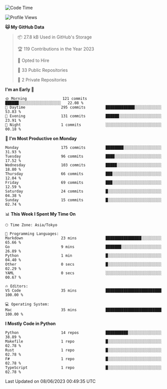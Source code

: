 <!--START_SECTION:waka-->
![Code Time](http://img.shields.io/badge/Code%20Time-680%20hrs%2030%20mins-blue)

![Profile Views](http://img.shields.io/badge/Profile%20Views-0-blue)

**🐱 My GitHub Data** 

> 📦 27.8 kB Used in GitHub's Storage 
 > 
> 🏆 119 Contributions in the Year 2023
 > 
> 💼 Opted to Hire
 > 
> 📜 33 Public Repositories 
 > 
> 🔑 2 Private Repositories 
 > 
**I'm an Early 🐤** 

```text
🌞 Morning                121 commits         ██████░░░░░░░░░░░░░░░░░░░   22.08 % 
🌆 Daytime                295 commits         █████████████░░░░░░░░░░░░   53.83 % 
🌃 Evening                131 commits         ██████░░░░░░░░░░░░░░░░░░░   23.91 % 
🌙 Night                  1 commits           ░░░░░░░░░░░░░░░░░░░░░░░░░   00.18 % 
```
📅 **I'm Most Productive on Monday** 

```text
Monday                   175 commits         ████████░░░░░░░░░░░░░░░░░   31.93 % 
Tuesday                  96 commits          ████░░░░░░░░░░░░░░░░░░░░░   17.52 % 
Wednesday                103 commits         █████░░░░░░░░░░░░░░░░░░░░   18.80 % 
Thursday                 66 commits          ███░░░░░░░░░░░░░░░░░░░░░░   12.04 % 
Friday                   69 commits          ███░░░░░░░░░░░░░░░░░░░░░░   12.59 % 
Saturday                 24 commits          █░░░░░░░░░░░░░░░░░░░░░░░░   04.38 % 
Sunday                   15 commits          █░░░░░░░░░░░░░░░░░░░░░░░░   02.74 % 
```


📊 **This Week I Spent My Time On** 

```text
🕑︎ Time Zone: Asia/Tokyo

💬 Programming Languages: 
Markdown                 23 mins             ████████████████░░░░░░░░░   65.66 % 
Go                       9 mins              ███████░░░░░░░░░░░░░░░░░░   26.89 % 
Python                   1 min               █░░░░░░░░░░░░░░░░░░░░░░░░   04.40 % 
Other                    0 secs              █░░░░░░░░░░░░░░░░░░░░░░░░   02.29 % 
YAML                     0 secs              ░░░░░░░░░░░░░░░░░░░░░░░░░   00.67 % 

🔥 Editors: 
VS Code                  35 mins             █████████████████████████   100.00 % 

💻 Operating System: 
Mac                      35 mins             █████████████████████████   100.00 % 
```

**I Mostly Code in Python** 

```text
Python                   14 repos            ██████████░░░░░░░░░░░░░░░   38.89 % 
Makefile                 1 repo              █░░░░░░░░░░░░░░░░░░░░░░░░   02.78 % 
Rust                     1 repo              █░░░░░░░░░░░░░░░░░░░░░░░░   02.78 % 
F#                       1 repo              █░░░░░░░░░░░░░░░░░░░░░░░░   02.78 % 
TypeScript               1 repo              █░░░░░░░░░░░░░░░░░░░░░░░░   02.78 % 
```




 Last Updated on 08/06/2023 00:49:35 UTC
<!--END_SECTION:waka-->
